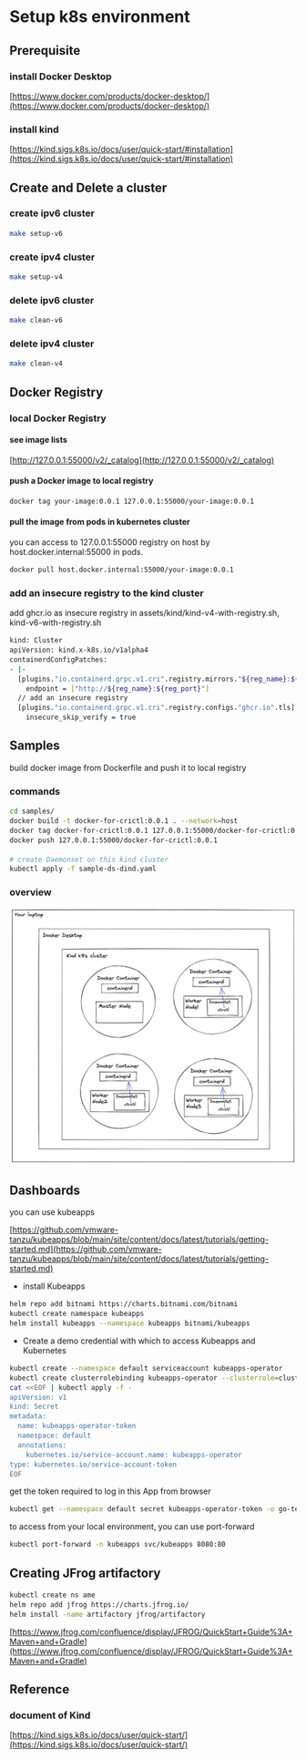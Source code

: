 # Setup k8s environment

## Prerequisite

### install Docker Desktop

[https://www.docker.com/products/docker-desktop/](https://www.docker.com/products/docker-desktop/)

### install kind

[https://kind.sigs.k8s.io/docs/user/quick-start/#installation](https://kind.sigs.k8s.io/docs/user/quick-start/#installation)

## Create and Delete a cluster

### create ipv6 cluster

```bash
make setup-v6
```

### create ipv4 cluster

```bash
make setup-v4
```

### delete ipv6 cluster

```bash
make clean-v6
```

### delete ipv4 cluster

```bash
make clean-v4
```

## Docker Registry

### local Docker Registry

#### see image lists

[http://127.0.0.1:55000/v2/_catalog](http://127.0.0.1:55000/v2/_catalog)

#### push a Docker image to local registry

```bash
docker tag your-image:0.0.1 127.0.0.1:55000/your-image:0.0.1

```

#### pull the image from pods in kubernetes cluster

you can access to 127.0.0.1:55000 registry on host by host.docker.internal:55000 in pods.

```bash
docker pull host.docker.internal:55000/your-image:0.0.1
```

### add an insecure registry to the kind cluster

add ghcr.io as insecure registry in assets/kind/kind-v4-with-registry.sh, kind-v6-with-registry.sh
 
```bash
kind: Cluster
apiVersion: kind.x-k8s.io/v1alpha4
containerdConfigPatches:
- |-
  [plugins."io.containerd.grpc.v1.cri".registry.mirrors."${reg_name}:${reg_port}"]
    endpoint = ["http://${reg_name}:${reg_port}"]
  // add an insecure registry
  [plugins."io.containerd.grpc.v1.cri".registry.configs."ghcr.io".tls]
    insecure_skip_verify = true
```

## Samples

build docker image from Dockerfile and push it to local registry

### commands

```bash
cd samples/
docker build -t docker-for-crictl:0.0.1 . --network=host
docker tag docker-for-crictl:0.0.1 127.0.0.1:55000/docker-for-crictl:0.0.1
docker push 127.0.0.1:55000/docker-for-crictl:0.0.1

# create Daemonset on this kind cluster
kubectl apply -f sample-ds-dind.yaml
```
### overview

![overview](images/overview.png)

## Dashboards

you can use kubeapps

[https://github.com/vmware-tanzu/kubeapps/blob/main/site/content/docs/latest/tutorials/getting-started.md](https://github.com/vmware-tanzu/kubeapps/blob/main/site/content/docs/latest/tutorials/getting-started.md)

- install Kubeapps

```bash
helm repo add bitnami https://charts.bitnami.com/bitnami
kubectl create namespace kubeapps
helm install kubeapps --namespace kubeapps bitnami/kubeapps
```

- Create a demo credential with which to access Kubeapps and Kubernetes

```bash
kubectl create --namespace default serviceaccount kubeapps-operator
kubectl create clusterrolebinding kubeapps-operator --clusterrole=cluster-admin --serviceaccount=default:kubeapps-operator
cat <<EOF | kubectl apply -f -
apiVersion: v1
kind: Secret
metadata:
  name: kubeapps-operator-token
  namespace: default
  annotations:
    kubernetes.io/service-account.name: kubeapps-operator
type: kubernetes.io/service-account-token
EOF
```

get the token required to log in this App from browser

```bash
kubectl get --namespace default secret kubeapps-operator-token -o go-template='{{.data.token | base64decode}}'
```

to access from your local environment, you can use port-forward

```bash
kubectl port-forward -n kubeapps svc/kubeapps 8080:80
```

## Creating JFrog artifactory

```bash
kubectl create ns ame
helm repo add jfrog https://charts.jfrog.io/
helm install -name artifactory jfrog/artifactory
```

[https://www.jfrog.com/confluence/display/JFROG/QuickStart+Guide%3A+Maven+and+Gradle](https://www.jfrog.com/confluence/display/JFROG/QuickStart+Guide%3A+Maven+and+Gradle)

## Reference

### document of Kind 

[https://kind.sigs.k8s.io/docs/user/quick-start/](https://kind.sigs.k8s.io/docs/user/quick-start/)



